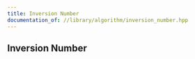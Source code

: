 ```yaml
---
title: Inversion Number
documentation_of: //library/algorithm/inversion_number.hpp
---
```

## Inversion Number
